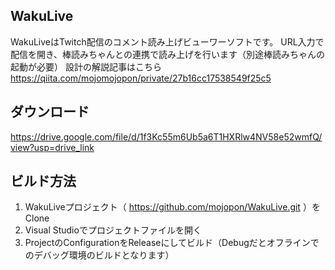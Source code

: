 ## WakuLive
WakuLiveはTwitch配信のコメント読み上げビューワーソフトです。
URL入力で配信を開き、棒読みちゃんとの連携で読み上げを行います（別途棒読みちゃんの起動が必要）
設計の解説記事はこちら
https://qiita.com/mojomojopon/private/27b16cc17538549f25c5

## ダウンロード
https://drive.google.com/file/d/1f3Kc55m6Ub5a6T1HXRlw4NV58e52wmfQ/view?usp=drive_link

## ビルド方法
1. WakuLiveプロジェクト（ https://github.com/mojopon/WakuLive.git ）をClone
2. Visual Studioでプロジェクトファイルを開く
3. ProjectのConfigurationをReleaseにしてビルド（Debugだとオフラインでのデバッグ環境のビルドとなります）
